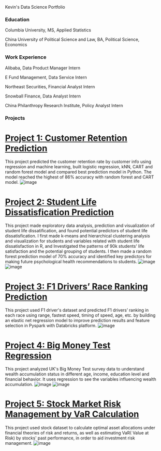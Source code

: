 Kevin's Data Science Portfolio

### Education

Columbia University, MS, Applied Statistics

China University of Political Science and Law, BA, Political Science, Economics

### Work Experience

Alibaba, Data Product Manager Intern

E Fund Management, Data Service Intern

Northeast Securities, Financial Analyst Intern

Snowball Finance, Data Analyst Intern

China Philanthropy Research Institute, Policy Analyst Intern

### Projects

# [Project 1: Customer Retention Prediction](https://github.com/kevinz-git/customer_retention_predicion_logistic_knn_CART_RF/blob/main/docs/hudm-project.ipynb)
This project predicted the customer retention rate by customer info using regression and machine learning, built logistic regression, kNN, CART and random forest model and compared best prediction model in Python. The model reached the highest of 86% accuracy with random forest and CART model.
![image](https://github.com/kevinz-git/kevinz-git.github.io/assets/123676596/5ae2519c-8031-4b8c-8b38-da951ad7ced0)


# [Project 2: Student Life Dissatisfication Prediction](https://kevinz-git.github.io/student_life_satisfaction_clustering/)
This project made exploratory data analysis, prediction and visualization of student life dissatification, and found potential predictors of student life dissatisfication.  I first made k-means and hierarchical clustering analysis and visualization for students and variables related with student life dissatisfaction in R, and Investigated the patterns of 90k students' life satisfaction and the potential grouping of students. I then	made a random forest prediction model of 70% accuracy and identified key predictors for making future psychological health recommendations to students.
![image](https://github.com/kevinz-git/kevinz-git.github.io/assets/123676596/3742fed2-b8ca-433d-8d64-d0ce28f207cc)
![image](https://github.com/kevinz-git/kevinz-git.github.io/assets/123676596/feff582e-2a30-4b13-b585-3e1e3eec8f27)


# [Project 3: F1 Drivers’ Race Ranking Prediction](https://github.com/kevinz-git/F1_driver_ranking_prediction_elastic_net_regression/blob/main/Elastic-Net%20Regression%20Models.py)            
This project used F1 driver's dataset and predicted F1 drivers’ ranking in each race using range, fastest speed, timing of speed, age, etc. by building an elastic net regression model to improve prediction results and feature selection in Pyspark with Databricks platform.
![image](https://github.com/kevinz-git/kevinz-git.github.io/assets/123676596/5743d48a-3d39-45b7-ba0a-0d07c9f957d3)


# [Project 4: Big Money Test Regression](https://kevinz-git.github.io/big_money_test_regression/)
This project analyzed UK's Big Money Test survey data to understand wealth accumulation status in different age, income, education level and financial behavior. It uses regression to see the variables influencing wealth accumulation.
![image](https://github.com/kevinz-git/kevinz-git.github.io/assets/123676596/b1003065-a16d-4e37-89aa-37b08ee10367)
![image](https://github.com/kevinz-git/kevinz-git.github.io/assets/123676596/d0e9f248-e3dc-4500-8c9a-347791bb5d2d)


# [Project 5: Stock Market Risk Management by VaR Calculation](https://kevinz-git.github.io/stock_market_risk_management_by_VaR_calculation/)
This project used stock dataset to calculate optimal asset allocations under financial theories of risk and returns, as well as estimating VaR( Value at Risk) by stocks' past performance, in order to aid investment risk management. 
![image](https://github.com/kevinz-git/kevinz-git.github.io/assets/123676596/7fb654e7-d17a-4255-9c72-91187f3fcf6c)









 
